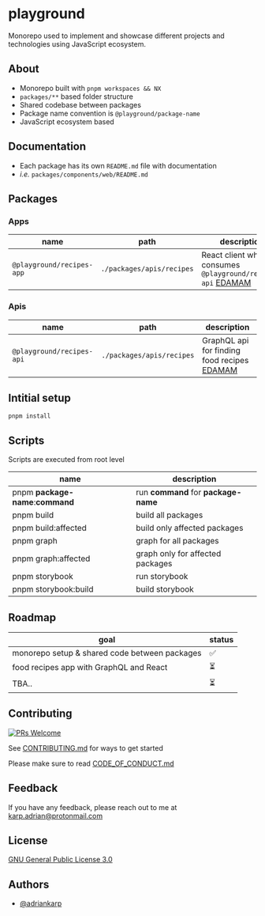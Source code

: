 # playground

Monorepo used to implement and showcase different projects and technologies using JavaScript ecosystem.

## About

- Monorepo built with `pnpm workspaces && NX`
- `packages/**` based folder structure
- Shared codebase between packages
- Package name convention is `@playground/package-name`
- JavaScript ecosystem based

## Documentation

- Each package has its own `README.md` file with documentation
- _i.e._ `packages/components/web/README.md`

## Packages

### Apps

| name                      | path                      | description                                                                                   |
| ------------------------- | ------------------------- | --------------------------------------------------------------------------------------------- |
| `@playground/recipes-app` | `./packages/apis/recipes` | React client which consumes `@playground/recipes-api` [EDAMAM](https://developer.edamam.com/) |

### Apis

| name                      | path                      | description                                                                  |
| ------------------------- | ------------------------- | ---------------------------------------------------------------------------- |
| `@playground/recipes-api` | `./packages/apis/recipes` | GraphQL api for finding food recipes [EDAMAM](https://developer.edamam.com/) |

## Intitial setup

```
pnpm install
```

## Scripts

Scripts are executed from root level

| name                              | description                          |
| --------------------------------- | ------------------------------------ |
| pnpm **package-name**:**command** | run **command** for **package-name** |
| pnpm build                        | build all packages                   |
| pnpm build:affected               | build only affected packages         |
| pnpm graph                        | graph for all packages               |
| pnpm graph:affected               | graph only for affected packages     |
| pnpm storybook                    | run storybook                        |
| pnpm storybook:build              | build storybook                      |

## Roadmap

| goal                                          | status |
| --------------------------------------------- | ------ |
| monorepo setup & shared code between packages | ✅     |
| food recipes app with GraphQL and React       | ⏳     |
| TBA..                                         | ⏳     |

## Contributing

[![PRs Welcome](https://img.shields.io/badge/PRs-welcome-brightgreen.svg?style=flat-square)](http://makeapullrequest.com)

See [CONTRIBUTING.md](./CONTRIBUTING.md) for ways to get started

Please make sure to read [CODE_OF_CONDUCT.md](./CODE_OF_CONDUCT.md)

## Feedback

If you have any feedback, please reach out to me at karp.adrian@protonmail.com

## License

[GNU General Public License 3.0](https://www.gnu.org/licenses/gpl-3.0.html)

## Authors

- [@adriankarp](https://www.github.com/adriankarp)
